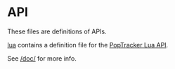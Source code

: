 # API

These files are definitions of APIs.

[lua](lua) contains a definition file for the
[PopTracker Lua API](https://github.com/black-sliver/PopTracker/blob/master/doc/PACKS.md#lua-interface).

See [/doc/](https://github.com/black-sliver/PopTracker/tree/master/doc) for more info.
